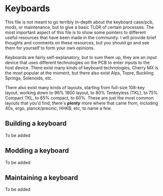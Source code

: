 # Keyboards

This file is not meant to go terribly in-depth about the keyboard case/pcb, mods, or maintenance, but to give a basic TLDR of certain processes. The most important aspect of this file is to show some pointers to different useful resources that have been made in the community. I will provide brief thoughts and comments on these resources, but you should go and see them for yourself to form your own opinions.

Keyboards are fairly self-explanatory, but to sum them up, they are an input device that uses different technologies on the PCB to enter inputs to the host device. There exist many kinds of keyboard technologies, Cherry MX is the most popular at the moment, but there also exist Alps, Topre, Buckling Springs, Solenoids, etc.

There also exist many kinds of layouts, starting from full-size 108-key layout, working down to 96% 1800 layout, to 80% Tenkeyless (TKL), to 75% Compact TKL, to 65% compact, to 60%. These are just the most common layouts that you'd find, there's **_plenty_** more where that came from, including 40s, ergo, planck/preonic, HHKB, etc, to name a few.

## Building a keyboard

To be added

## Modding a keyboard

To be added

## Maintaining a keyboard

To be added

